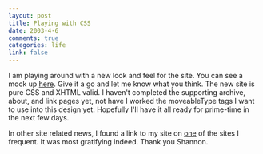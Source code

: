 ```yaml
--- 
layout: post
title: Playing with CSS
date: 2003-4-6
comments: true
categories: life
link: false
---
```

I am playing around with a new look and feel for the site. You can see a mock up <a href="http://www.zanshin.net/template.html" target="_blank">here</a>. Give it a go and let me know what you think. The new site is pure CSS and XHTML valid. I haven't completed the supporting archive, about, and link pages yet, not have I worked the moveableType tags I want to use into this design yet. Hopefully I'll have it all ready for prime-time in the next few days.

In other site related news, I found a link to my site on <a href="http://mydogmeg.com" target="_blank">one</a> of the sites I frequent. It was most gratifying indeed. Thank you Shannon.
